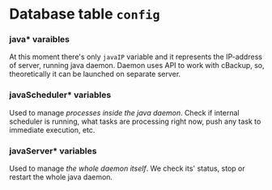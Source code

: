 # Database table `config`

### java* varaibles

At this moment there's only `javaIP` variable and it represents the IP-address of server, running java daemon. Daemon uses API to work with cBackup, so, theoretically it can be launched on separate server.

### javaScheduler* variables

Used to manage _processes inside the java daemon_. Check if internal scheduler is running, what tasks are processing right now, push any task to immediate execution, etc.

### javaServer* variables

Used to manage _the whole daemon itself_. We check its' status, stop or restart the whole java daemon.